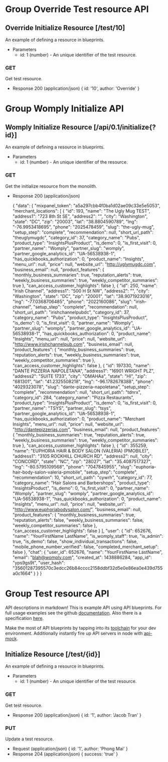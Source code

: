 # Group Override Test resource API

## Override Initialize Resource [/test/10]
An example of defining a resource in blueprints.
+ Parameters
  + id: 1 (number) - An unique identifier of the test resource.

### GET
Get test resource.
+ Response 200 (application/json)
  {
    id: '10',
    author: 'Override'
  }

# Group Womply Initialize API

## Womply Initialize Resource [/api/0.1/initialize{?id}]
An example of defining a resource in blueprints.
+ Parameters
  + id: 1 (number) - An unique identifier of the resource.

### GET
Get the initialize resource from the monolith.
+ Response 200 (application/json)

  {
    "data": {
      "mixpanel_token": "a5a297cbb4f0ba1d02ae09c33e5e5053",
      "merchant_locations": [
      {
        "id": 193,
        "name": "The Ugly Mug TEST",
        "address1": "723 8th St SE",
        "address2": "",
        "city": "Washington",
        "state": "DC",
        "zip": "20003",
        "lat": "38.8804590789",
        "lng": "-76.9953418695",
        "phone": "2025478459",
        "slug": "the-ugly-mug",
        "setup_step": "complete",
        "recommendation": null,
        "short_url_path": "theuglymugdc",
        "category_id": 37,
        "category_name": "Pubs",
        "product_type": "InsightsPlusProduct",
        "is_demo": 0,
        "is_first_visit": 0,
        "partner_name": "Womply",
        "partner_slug": "womply",
        "partner_google_analytics_id": "UA-56538938-1",
        "has_quickbooks_authorization": 0,
        "product_name": "Insights",
        "menu_url": null,
        "price": null,
        "website_url": "http://uglymugdc.com",
        "business_email": null,
        "product_features": {
          "monthly_business_summaries": true,
          "reputation_alerts": true,
          "weekly_business_summaries": true,
          "weekly_competitor_summaries": true
          },
          "can_access_customer_highlights": false
          },
          {
            "id": 250,
            "name": "Irish Channel",
            "address1": "500 H St NW",
            "address2": "",
            "city": "Washington",
            "state": "DC",
            "zip": "20001",
            "lat": "38.9071923016",
            "lng": "-77.0368706485",
            "phone": "2022160086",
            "slug": "irish-channel",
            "setup_step": "complete",
            "recommendation": null,
            "short_url_path": "irishchannelpubdc",
            "category_id": 37,
            "category_name": "Pubs",
            "product_type": "InsightsPlusProduct",
            "is_demo": 0,
            "is_first_visit": 0,
            "partner_name": "Womply",
            "partner_slug": "womply",
            "partner_google_analytics_id": "UA-56538938-1",
            "has_quickbooks_authorization": 0,
            "product_name": "Insights",
            "menu_url": null,
            "price": null,
            "website_url": "http://www.irishchannelpub.com",
            "business_email": null,
            "product_features": {
              "monthly_business_summaries": true,
              "reputation_alerts": true,
              "weekly_business_summaries": true,
              "weekly_competitor_summaries": true
              },
              "can_access_customer_highlights": false
              },
              {
                "id": 197330,
                "name": "DANTE PIZZERIA NAPOLETANA",
                "address1": "16901 WRIGHT PLZ",
                "address2": "SUITE 1733",
                "city": "OMAHAa",
                "state": "HI",
                "zip": "681301",
                "lat": "41.2325508218",
                "lng": "-96.1782678388",
                "phone": "4029323078",
                "slug": "dante-pizzeria-napoletana",
                "setup_step": "complete",
                "recommendation": null,
                "short_url_path": "tdnrx",
                "category_id": 284,
                "category_name": "Pizza Restaurants",
                "product_type": "InsightsPlusProduct",
                "is_demo": 0,
                "is_first_visit": 0,
                "partner_name": "TSYS",
                "partner_slug": "tsys",
                "partner_google_analytics_id": "UA-56538938-1",
                "has_quickbooks_authorization": 0,
                "product_name": "Merchant Insights",
                "menu_url": null,
                "price": null,
                "website_url": "http://dantepizzerias.com",
                "business_email": null,
                "product_features": {
                  "monthly_business_summaries": true,
                  "reputation_alerts": true,
                  "weekly_business_summaries": true,
                  "weekly_competitor_summaries": true
                  },
                  "can_access_customer_highlights": false
                  },
                  {
                    "id": 355259,
                    "name": "EUPHORIA HAIR & BODY SALON (VALERIA) (PMOBILE)",
                    "address1": "3105 ROCKHILL CHURCH RD",
                    "address2": null,
                    "city": "CONCORD",
                    "state": "NC",
                    "zip": "28027",
                    "lat": "35.4087517327",
                    "lng": "-80.5795109568",
                    "phone": "7047845955",
                    "slug": "euphoria-hair-body-salon-valeria-pmobile",
                    "setup_step": "complete",
                    "recommendation": 10,
                    "short_url_path": "cywrh",
                    "category_id": 77,
                    "category_name": "Hair Salons and Barbershops",
                    "product_type": "InsightsProduct",
                    "is_demo": 0,
                    "is_first_visit": 0,
                    "partner_name": "Womply",
                    "partner_slug": "womply",
                    "partner_google_analytics_id": "UA-56538938-1",
                    "has_quickbooks_authorization": 0,
                    "product_name": "Insights",
                    "menu_url": null,
                    "price": null,
                    "website_url": "http://www.euphoriabodysalon.com/",
                    "business_email": null,
                    "product_features": {
                      "monthly_business_summaries": true,
                      "reputation_alerts": false,
                      "weekly_business_summaries": false,
                      "weekly_competitor_summaries": false
                      },
                      "can_access_customer_highlights": false
                    }
                    ],
                    "user": {
                      "id": 652676,
                      "name": "YourFirstName LastName",
                      "is_womply_staff": true,
                      "is_admin": true,
                      "is_demo": false,
                      "show_individual_transactions": false,
                      "mobile_phone_number_verified": false,
                      "completed_merchant_setup": false
                      },
                      "chat": {
                        "user_id": 652676,
                        "name": "YourFirstName LastName",
                        "email": "blah@womply.com",
                        "created_at": 1438886284,
                        "app_id": "yps9gs9t",
                        "user_hash": "35601287395570c3edcc26b84cccc2158ddbf32d5e0e86ea0e439d755a0c1664"
                      }
                    }
                  }
# Group Test resource API
API descriptions in markdown!  This is example API using API blueprints.  For full usage examples see the github [documentation](https://github.com/apiaryio/api-blueprint/tree/master/examples).
Also there is a specification [here](https://github.com/apiaryio/api-blueprint/blob/master/API%20Blueprint%20Specification.md).

Make the most of API blueprints by tapping into its [toolchain](https://apiblueprint.org/#bindings) for your dev environment.  Additionally instantly fire up API servers in node with [api-mock](https://www.npmjs.com/package/api-mock).

## Initialize Resource [/test/{id}]
An example of defining a resource in blueprints.
+ Parameters
  + id: 1 (number) - An unique identifier of the test resource.

### GET
Get test resource.
+ Response 200 (application/json)
  {
    id: '1',
    author: 'Jacob Tran'
  }

### PUT
Update a test resource.
+ Request (application/json)
  {
    id: '1',
    author: 'Phong Mai'
  }
+ Response 204 (application/json)
  {
    success: 'true'
  }
